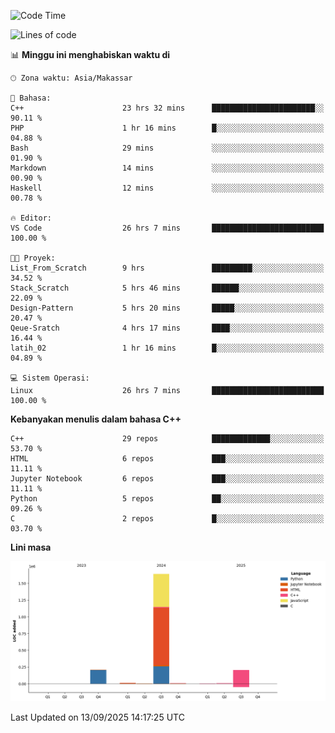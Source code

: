 <!--START_SECTION:waka-->
![Code Time](http://img.shields.io/badge/Code%20Time-476%20hrs%2019%20mins-blue)

![Lines of code](https://img.shields.io/badge/Sejak%20Hello%20World%20aku%20telah%20menulis-2.1%20million%20baris%20kode-blue)

📊 **Minggu ini menghabiskan waktu di** 

```text
🕑︎ Zona waktu: Asia/Makassar

💬 Bahasa: 
C++                      23 hrs 32 mins      ███████████████████████░░   90.11 % 
PHP                      1 hr 16 mins        █░░░░░░░░░░░░░░░░░░░░░░░░   04.88 % 
Bash                     29 mins             ░░░░░░░░░░░░░░░░░░░░░░░░░   01.90 % 
Markdown                 14 mins             ░░░░░░░░░░░░░░░░░░░░░░░░░   00.90 % 
Haskell                  12 mins             ░░░░░░░░░░░░░░░░░░░░░░░░░   00.78 % 

🔥 Editor: 
VS Code                  26 hrs 7 mins       █████████████████████████   100.00 % 

🐱‍💻 Proyek: 
List_From_Scratch        9 hrs               █████████░░░░░░░░░░░░░░░░   34.52 % 
Stack_Scratch            5 hrs 46 mins       ██████░░░░░░░░░░░░░░░░░░░   22.09 % 
Design-Pattern           5 hrs 20 mins       █████░░░░░░░░░░░░░░░░░░░░   20.47 % 
Qeue-Sratch              4 hrs 17 mins       ████░░░░░░░░░░░░░░░░░░░░░   16.44 % 
latih_02                 1 hr 16 mins        █░░░░░░░░░░░░░░░░░░░░░░░░   04.89 % 

💻 Sistem Operasi: 
Linux                    26 hrs 7 mins       █████████████████████████   100.00 % 
```

**Kebanyakan menulis dalam bahasa C++** 

```text
C++                      29 repos            █████████████░░░░░░░░░░░░   53.70 % 
HTML                     6 repos             ███░░░░░░░░░░░░░░░░░░░░░░   11.11 % 
Jupyter Notebook         6 repos             ███░░░░░░░░░░░░░░░░░░░░░░   11.11 % 
Python                   5 repos             ██░░░░░░░░░░░░░░░░░░░░░░░   09.26 % 
C                        2 repos             █░░░░░░░░░░░░░░░░░░░░░░░░   03.70 % 
```



**Lini masa**

![Lines of Code chart](https://raw.githubusercontent.com/yusuf601/yusuf601/main/assets/bar_graph.png)


 Last Updated on 13/09/2025 14:17:25 UTC
<!--END_SECTION:waka-->

